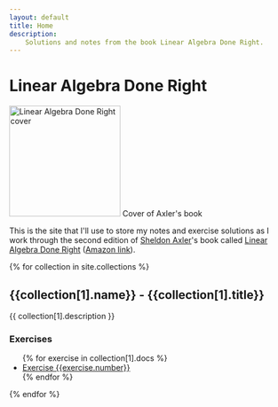 ```yaml
---
layout: default
title: Home
description:
    Solutions and notes from the book Linear Algebra Done Right.
---
```


# Linear Algebra Done Right

<div class="figure right">
    <img src="/{{site.base}}/img/book.png" width="200" alt="Linear Algebra Done Right cover">
    <span>Cover of Axler's book</span>
</div>

This is the site that I'll use to store my notes and exercise solutions as I
work through the second edition of [Sheldon Axler][axler]'s book called [Linear
Algebra Done Right][linear-site] ([Amazon link][amzn-link]).

{% for collection in site.collections %}
## {{collection[1].name}} - {{collection[1].title}}

{{  collection[1].description }}

### Exercises
<ul class="pretty">
    {% for exercise in collection[1].docs %}
    <li>
        <a href="/{{site.base}}{{ exercise.url }}">
            Exercise {{exercise.number}}
        </a>
    </li>
    {% endfor %}
</ul>
{% endfor %}

[amzn-link]: http://amzn.com/3319110799
[axler]: http://www.axler.net/
[linear-site]: http://linear.axler.net/
